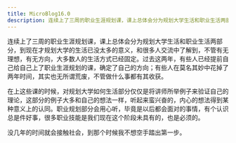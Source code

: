 ```yaml
---
title: MicroBlog16.0
description: 连续上了三周的职业生涯规划课，课上总体会分为规划大学生活和职业生活两部分，到现在才规划大学的生活已没太多的意义，和很多人交流中了解到，不管有无理想，有无方向，大多数人的生活方式已经固定。过去这两年，有些人已经提前自己给自己上了职业生涯规划的课，确定了自己的方向；有些人在莫名其妙中花掉了两年时间，其实也无所谓荒废，不管做什么事都有其收获。
---
```


连续上了三周的职业生涯规划课，课上总体会分为规划大学生活和职业生活两部分，到现在才规划大学的生活已没太多的意义，和很多人交流中了解到，不管有无理想，有无方向，大多数人的生活方式已经固定。过去这两年，有些人已经提前自己给自己上了职业生涯规划的课，确定了自己的方向；有些人在莫名其妙中花掉了两年时间，其实也无所谓荒废，不管做什么事都有其收获。

在上这些课的时候，对规划大学如何生活部分仅仅是将讲师所举例子来验证自己的理论，这部分的例子大多和自己的想法一样，听起来蛮兴奋的，内心的想法得到某种意义上的认同。职业规划部分会用心听，毕竟是以后都会面对的事情，有个认识总是件好事，很多职业技能是我们现在这个阶段未具有的，也是必须的。

没几年的时间就会接触社会，到那个时候我不想空手踏出第一步。
